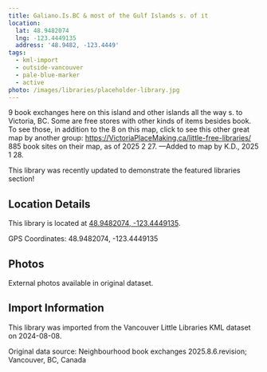 ```yaml
---
title: Galiano.Is.BC & most of the Gulf Islands s. of it
location:
  lat: 48.9482074
  lng: -123.4449135
  address: '48.9482, -123.4449'
tags:
  - kml-import
  - outside-vancouver
  - pale-blue-marker
  - active
photo: /images/libraries/placeholder-library.jpg
---
```

9 book exchanges here on this island and other islands all the way s. to Victoria, BC.
Some are free stores with other kinds of items besides book.
To see those, in addition to the 8 on this map, click to see this other great map by another group:
https://VictoriaPlaceMaking.ca/little-free-libraries/
885 book sites on their map, as of 2025 2 27.
—Added to map by K.D., 2025 1 28.

This library was recently updated to demonstrate the featured libraries section!

## Location Details

This library is located at [48.9482074, -123.4449135](https://www.google.com/maps?q=48.9482074,-123.4449135).

GPS Coordinates: 48.9482074, -123.4449135

## Photos

External photos available in original dataset.

## Import Information

This library was imported from the Vancouver Little Libraries KML dataset on 2024-08-08.

Original data source: Neighbourhood book exchanges 2025.8.6.revision; Vancouver, BC, Canada
